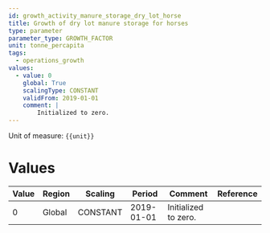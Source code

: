 ```yaml
---
id: growth_activity_manure_storage_dry_lot_horse
title: Growth of dry lot manure storage for horses
type: parameter
parameter_type: GROWTH_FACTOR
unit: tonne_percapita
tags:
  - operations_growth
values:
  - value: 0
    global: True
    scalingType: CONSTANT
    validFrom: 2019-01-01
    comment: |
        Initialized to zero.
---
```



Unit of measure: `{{unit}}`


# Values


| Value | Region | Scaling | Period | Comment | Reference |
|-------|--------|---------|--------|---------|-----------|
| 0 | Global | CONSTANT | 2019-01-01 | Initialized to zero. |  |


